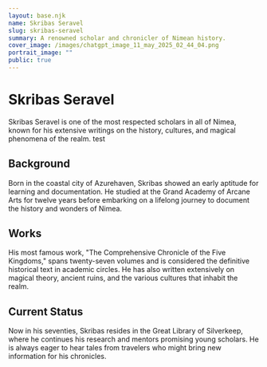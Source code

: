 ```yaml
---
layout: base.njk
name: Skribas Seravel
slug: skribas-seravel
summary: A renowned scholar and chronicler of Nimean history.
cover_image: /images/chatgpt_image_11_may_2025_02_44_04.png
portrait_image: ""
public: true
---
```

# Skribas Seravel

Skribas Seravel is one of the most respected scholars in all of Nimea, known for his extensive writings on the history, cultures, and magical phenomena of the realm. test

## Background

Born in the coastal city of Azurehaven, Skribas showed an early aptitude for learning and documentation. He studied at the Grand Academy of Arcane Arts for twelve years before embarking on a lifelong journey to document the history and wonders of Nimea.

## Works

His most famous work, "The Comprehensive Chronicle of the Five Kingdoms," spans twenty-seven volumes and is considered the definitive historical text in academic circles. He has also written extensively on magical theory, ancient ruins, and the various cultures that inhabit the realm.

## Current Status

Now in his seventies, Skribas resides in the Great Library of Silverkeep, where he continues his research and mentors promising young scholars. He is always eager to hear tales from travelers who might bring new information for his chronicles.
